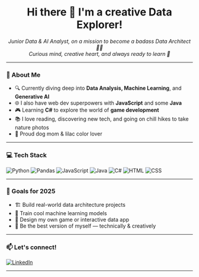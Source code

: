 <h1 align="center">Hi there 👋 I'm a creative Data Explorer!</h1>

<p align="center">
  <em>Junior Data & AI Analyst, on a mission to become a badass Data Architect 💾🚀</em><br>
  <em>Curious mind, creative heart, and always ready to learn 💜</em>
</p>

---

### 💫 About Me

- 🔍 Currently diving deep into **Data Analysis, Machine Learning**, and **Generative AI**
- 🌐 I also have web dev superpowers with **JavaScript** and some **Java**
- 🎮 Learning **C#** to explore the world of **game development**
- 📚 I love reading, discovering new tech, and going on chill hikes to take nature photos
- 🐶 Proud dog mom & lilac color lover

---

### 💻 Tech Stack

![Python](https://img.shields.io/badge/-Python-333?style=flat&logo=python)
![Pandas](https://img.shields.io/badge/-Pandas-150458?style=flat&logo=pandas)
![JavaScript](https://img.shields.io/badge/-JavaScript-F7DF1E?style=flat&logo=javascript&logoColor=black)
![Java](https://img.shields.io/badge/-Java-007396?style=flat&logo=java)
![C#](https://img.shields.io/badge/-CSharp-239120?style=flat&logo=c-sharp&logoColor=white)
![HTML](https://img.shields.io/badge/-HTML5-E34F26?style=flat&logo=html5&logoColor=white)
![CSS](https://img.shields.io/badge/-CSS3-1572B6?style=flat&logo=css3)

---

### 🚀 Goals for 2025

- 🏗️ Build real-world data architecture projects
- 🧠 Train cool machine learning models
- 🎨 Design my own game or interactive data app
- 🌟 Be the best version of myself — technically & creatively

---

### 📫 Let's connect!

[![LinkedIn](https://img.shields.io/badge/-LinkedIn-blue?style=flat&logo=linkedin)](www.linkedin.com/in/ana-zoraida-falcon-hernandez)


---


